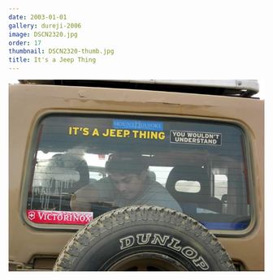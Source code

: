 ```yaml
---
date: 2003-01-01
gallery: dureji-2006
image: DSCN2320.jpg
order: 17
thumbnail: DSCN2320-thumb.jpg
title: It's a Jeep Thing
---
```


![It's a Jeep Thing](./DSCN2320.jpg)